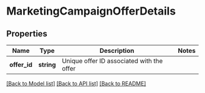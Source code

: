 # MarketingCampaignOfferDetails

## Properties
Name | Type | Description | Notes
------------ | ------------- | ------------- | -------------
**offer_id** | **string** | Unique offer ID associated with the offer | 

[[Back to Model list]](../../README.md#documentation-for-models) [[Back to API list]](../../README.md#documentation-for-api-endpoints) [[Back to README]](../../README.md)

